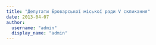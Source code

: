 ```yaml
---
title: "Депутати Броварської міської ради V скликання"
date: 2013-04-07
author: 
  username: "admin"
  display_name: "admin"
---
```



